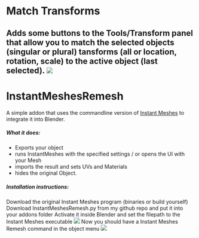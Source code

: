 # Match Transforms  
Adds some buttons to the Tools/Transform panel that allow you to match the selected objects (singular or plural) tansforms (all or location, rotation, scale) to the active object (last selected).
![][transforms]
---

# InstantMeshesRemesh
A simple addon that uses the commandline version of [Instant Meshes]  to integrate it into Blender. 
##### What it does:
  - Exports your object 
  - runs InstantMeshes with the specified settings / or opens the UI with your Mesh
  - imports the result and sets UVs and Materials
  - hides the original Object.

##### Installation instructions:
Download the original Instant Meshes program (binaries or build yourself)
Download InstantMeshesRemesh.py from my github repo and put it into your addons folder
Activate it inside Blender and set the filepath to the Instant Meshes executable
![][remesh_addon]
Now you should have a Instant Meshes Remesh command in the object menu
![][remesh_menu]


[transforms]: <https://raw.githubusercontent.com/knekke/blender_addons/master/readme_img/matchtranforms.png>
[remesh_py]: <https://raw.githubusercontent.com/knekke/blender_addons/master/InstantMeshesRemesh.py>
[remesh_addon]: <https://github.com/knekke/blender_addons/blob/master/readme_img/remesh_installation.png?raw=true>
[remesh_menu]: <https://github.com/knekke/blender_addons/blob/master/readme_img/remesh_menu.png?raw=true>
[Instant Meshes]: <https://github.com/wjakob/instant-meshes>
